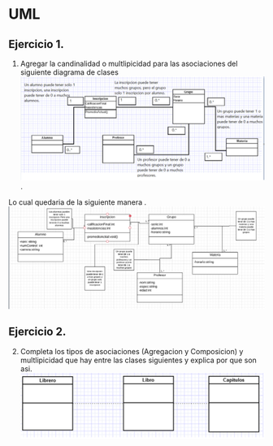 # UML
## Ejercicio 1.
1. Agregar la candinalidad o multlipicidad para las asociaciones del siguiente diagrama de clases 
![Fuente](https://github.com/AndreaIzabal/POO/blob/master/Setup/IMG/Imagen%204.PNG).


Lo cual quedaria de la siguiente manera .
![Fuente](https://github.com/AndreaIzabal/POO/blob/master/Setup/IMG/Capture%204.PNG)
## Ejercicio 2.
2. Completa los tipos de asociaciones (Agregacion y Composicion) y multlipicidad que hay entre las
clases siguientes y explica por que son asi. 
![Fuente](https://github.com/AndreaIzabal/POO/blob/master/Setup/IMG/Capture%2020.PNG)